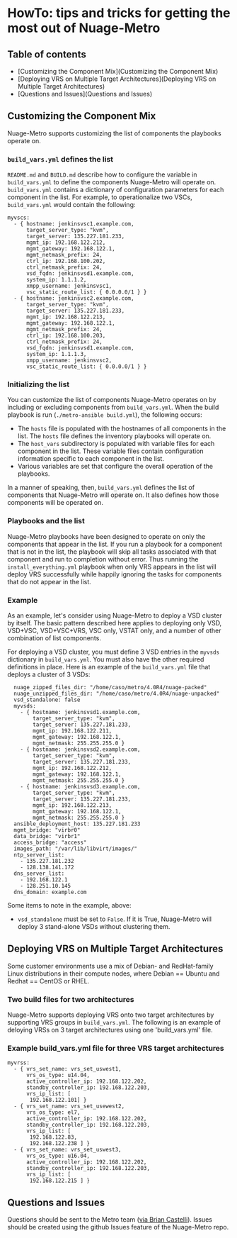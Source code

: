 # HowTo: tips and tricks for getting the most out of Nuage-Metro

## Table of contents

* [Customizing the Component Mix](Customizing the Component Mix)
* [Deploying VRS on Multiple Target Architectures](Deploying VRS on Multiple Target Architectures)
* [Questions and Issues](Questions and Issues)

## Customizing the Component Mix

Nuage-Metro supports customizing the list of components the playbooks operate on.

### `build_vars.yml` defines the list

`README.md` and `BUILD.md` describe how to configure the variable in `build_vars.yml` to define the components Nuage-Metro will operate on. `build_vars.yml` contains a dictionary of configuration parameters for each component in the list. For example, to operationalize two VSCs, `build_vars.yml` would contain the following:

```
myvscs:
  - { hostname: jenkinsvsc1.example.com,
      target_server_type: "kvm",
      target_server: 135.227.181.233,
      mgmt_ip: 192.168.122.212,
      mgmt_gateway: 192.168.122.1,
      mgmt_netmask_prefix: 24,
      ctrl_ip: 192.168.100.202,
      ctrl_netmask_prefix: 24,
      vsd_fqdn: jenkinsvsd1.example.com,
      system_ip: 1.1.1.2,
      xmpp_username: jenkinsvsc1,
      vsc_static_route_list: { 0.0.0.0/1 } }
  - { hostname: jenkinsvsc2.example.com,
      target_server_type: "kvm",
      target_server: 135.227.181.233,
      mgmt_ip: 192.168.122.213,
      mgmt_gateway: 192.168.122.1,
      mgmt_netmask_prefix: 24,
      ctrl_ip: 192.168.100.203,
      ctrl_netmask_prefix: 24,
      vsd_fqdn: jenkinsvsd1.example.com,
      system_ip: 1.1.1.3,
      xmpp_username: jenkinsvsc2,
      vsc_static_route_list: { 0.0.0.0/1 } }
```

### Initializing the list

You can customize the list of components Nuage-Metro operates on by including or excluding components from `build_vars.yml`. When the build playbook is run (`./metro-ansible build.yml`), the following occurs:

* The `hosts` file is populated with the hostnames of all components in the list. The `hosts` file defines the inventory playbooks will operate on.
* The `host_vars` subdirectory is populated with variable files for each component in the list. These variable files contain configuration information specific to each component in the list.
* Various variables are set that configure the overall operation of the playbooks.

In a manner of speaking, then, `build_vars.yml` defines the list of components that Nuage-Metro will operate on. It also defines how those components will be operated on.

### Playbooks and the list

Nuage-Metro playbooks have been designed to operate on only the components that appear in the list. If you run a playbook for a component that is not in the list, the playbook will skip all tasks associated with that component and run to completion without error. Thus running the `install_everything.yml` playbook when only VRS appears in the list will deploy VRS successfully while happily ignoring the tasks for components that do not appear in the list.

### Example

As an example, let's consider using Nuage-Metro to deploy a VSD cluster by itself. The basic pattern described here applies to deploying only VSD, VSD+VSC, VSD+VSC+VRS, VSC only, VSTAT only, and a number of other combination of list components.

For deploying a VSD cluster, you must define 3 VSD entries in the `myvsds` dictionary in `build_vars.yml`. You must also have the other required definitions in place. Here is an example of the `build_vars.yml` file that deploys a cluster of 3 VSDs:

```
  nuage_zipped_files_dir: "/home/caso/metro/4.0R4/nuage-packed"
  nuage_unzipped_files_dir: "/home/caso/metro/4.0R4/nuage-unpacked"
  vsd_standalone: false
  myvsds:
    - { hostname: jenkinsvsd1.example.com,
        target_server_type: "kvm",
        target_server: 135.227.181.233,
        mgmt_ip: 192.168.122.211,
        mgmt_gateway: 192.168.122.1,
        mgmt_netmask: 255.255.255.0 }
    - { hostname: jenkinsvsd2.example.com,
        target_server_type: "kvm",
        target_server: 135.227.181.233,
        mgmt_ip: 192.168.122.212,
        mgmt_gateway: 192.168.122.1,
        mgmt_netmask: 255.255.255.0 }
    - { hostname: jenkinsvsd3.example.com,
        target_server_type: "kvm",
        target_server: 135.227.181.233,
        mgmt_ip: 192.168.122.213,
        mgmt_gateway: 192.168.122.1,
        mgmt_netmask: 255.255.255.0 }
  ansible_deployment_host: 135.227.181.233
  mgmt_bridge: "virbr0"
  data_bridge: "virbr1"
  access_bridge: "access"
  images_path: "/var/lib/libvirt/images/"
  ntp_server_list:
    - 135.227.181.232
    - 128.138.141.172
  dns_server_list:
    - 192.168.122.1
    - 128.251.10.145
  dns_domain: example.com
 ```

Some items to note in the example, above:

* `vsd_standalone` must be set to `False`. If it is True, Nuage-Metro will deploy 3 stand-alone VSDs without clustering them.

## Deploying VRS on Multiple Target Architectures

Some customer environments use a mix of Debian- and RedHat-family Linux distributions in their compute nodes, where Debian == Ubuntu and Redhat == CentOS or RHEL.

### Two build files for two architectures

Nuage-Metro supports deploying VRS onto two target architectures by supporting VRS groups in `build_vars.yml`. The following is an example of deloying VRSs on 3 target architectures using one 'build_vars.yml' file.

### Example build_vars.yml file for three VRS target architectures

```
myvrss:
  - { vrs_set_name: vrs_set_uswest1,
      vrs_os_type: u14.04,
      active_controller_ip: 192.168.122.202,
      standby_controller_ip: 192.168.122.203,
      vrs_ip_list: [
       192.168.122.101] }
  - { vrs_set_name: vrs_set_usewest2,
      vrs_os_type: el7,
      active_controller_ip: 192.168.122.202,
      standby_controller_ip: 192.168.122.203,
      vrs_ip_list: [
       192.168.122.83,
       192.168.122.238 ] }
  - { vrs_set_name: vrs_set_uswest3,
      vrs_os_type: u16.04,
      active_controller_ip: 192.168.122.202,
      standby_controller_ip: 192.168.122.203,
      vrs_ip_list: [
       192.168.122.215 ] }
```

## Questions and Issues

Questions should be sent to the Metro team ([via Brian Castelli](mailto://brian.castelli@nokia.com)). Issues should be created using the github Issues feature of the Nuage-Metro repo.
